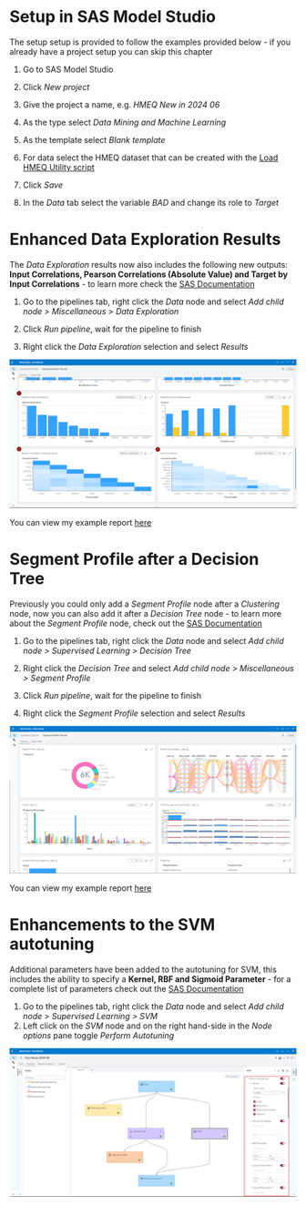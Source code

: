 # Setup in SAS Model Studio

The setup setup is provided to follow the examples provided below - if you already have a project setup you can skip this chapter

1. Go to SAS Model Studio

2. Click _New project_

3. Give the project a name, e.g. _HMEQ New in 2024 06_

4. As the type select _Data Mining and Machine Learning_

5. As the template select _Blank template_

6. For data select the HMEQ dataset that can be created with the [Load HMEQ Utility script](../utility/loadHMEQ.sas)

7. Click _Save_

8. In the _Data_ tab select the variable _BAD_ and change its role to _Target_

# Enhanced Data Exploration Results

The *Data Exploration* results now also includes the following new outputs: **Input Correlations, Pearson Correlations (Absolute Value) and Target by Input Correlations** - to learn more check the [SAS Documentation](https://go.documentation.sas.com/doc/en/capcdc/default/vdmmlcdc/vdmmlref/n0l1o83pmcvxzmn19o2w243n843a.htm)

1. Go to the pipelines tab, right click the _Data_ node and select _Add child node > Miscellaneous > Data Exploration_

2. Click _Run pipeline_, wait for the pipeline to finish

3. Right click the _Data Exploration_ selection and select _Results_

![SAS Model Studio Data Exploration Results](./SAS-Model-Studio-Data-Exploration-Result.png)

You can view my example report [here](./Data_Exploration_Results.pdf)

# Segment Profile after a Decision Tree

Previously you could only add a *Segment Profile* node after a *Clustering* node, now you can also add it after a *Decision Tree* node - to learn more about the *Segment Profile* node, check out the [SAS Documentation](https://go.documentation.sas.com/doc/en/capcdc/default/vdmmlcdc/vdmmlref/p08hron5tpdwa1n1gza5mehf2zew.htm)

1. Go to the pipelines tab, right click the _Data_ node and select _Add child node > Supervised Learning > Decision Tree_

2. Right click the *Decision Tree* and select *Add child node > Miscellaneous > Segment Profile*

3. Click _Run pipeline_, wait for the pipeline to finish

4. Right click the _Segment Profile_ selection and select _Results_

![SAS Model Studio Segment Profile Results](./SAS-Model-Studio-Segment-Profile-Result.png)

You can view my example report [here](./Segment_Profile_Results.pdf)

# Enhancements to the SVM autotuning

Additional parameters have been added to the autotuning for SVM, this includes the ability to specify a **Kernel, RBF and Sigmoid Parameter** - for a complete list of parameters check out the [SAS Documentation](https://go.documentation.sas.com/doc/en/capcdc/default/vdmmlcdc/vdmmlref/n032dyilswgnz9n18ckyefwnhynk.htm#p1a3ppoa28acp3n1uuqp6gccugjy)

1.   Go to the pipelines tab, right click the _Data_ node and select _Add child node > Supervised Learning > SVM_
2.   Left click on the *SVM* node and on the right hand-side in the *Node options* pane toggle *Perform Autotuning*

![SAS Model Studio SVM Autotuning](./SAS-Model-Studio-SVM-Autotuning.png)
